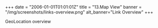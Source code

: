 +++
date = "2006-01-01T01:01:01Z"
title = "13.Map View"
banner = "/img/screenshots/links-overview.png"
alt_banner="Link Overview"
+++

GeoLocation overview

<!--more-->